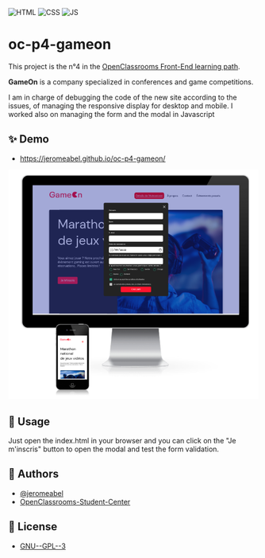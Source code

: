 ![HTML](https://img.shields.io/badge/HTML-FFFFFF?logo=html5)
![CSS](https://img.shields.io/badge/CSS-459ACD?logo=css3)
![JS](https://img.shields.io/badge/JS-000?logo=javascript)


# oc-p4-gameon
This project is the n°4 in the [OpenClassrooms Front-End learning path](https://openclassrooms.com/fr/paths/516-developpeur-dapplication-javascript-react).

**GameOn** is a company specialized in conferences and game competitions.
  
I am in charge of debugging the code of the new site according to the issues, of managing the responsive display for desktop and mobile. I worked also on managing the form and the modal in Javascript

## ✨ Demo
- https://jeromeabel.github.io/oc-p4-gameon/

![Screenshots](images/screens.png)


## 🚀 Usage
Just open the index.html in your browser and you can click on the "Je m'inscris" button to open the modal and test the form validation.

## 👤 Authors

- [@jeromeabel](https://github.com/jeromeabel)
- [OpenClassrooms-Student-Center](https://github.com/OpenClassrooms-Student-Center/GameOn-website-FR)


## 📝 License

- [GNU--GPL--3](https://www.gnu.org/licenses/gpl-3.0.fr.html)